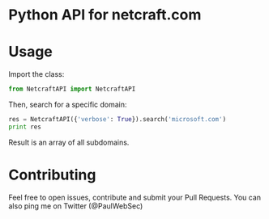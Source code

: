 Python API for netcraft.com 
========


Usage 
========

Import the class: 

```python
from NetcraftAPI import NetcraftAPI
```

Then, search for a specific domain: 


```python
res = NetcraftAPI({'verbose': True}).search('microsoft.com')
print res
```

Result is an array of all subdomains. 

Contributing
=======

Feel free to open issues, contribute and submit your Pull Requests. 
You can also ping me on Twitter (@PaulWebSec)
